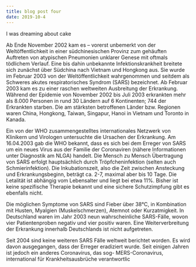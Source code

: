 ```yaml
---
title: blog post four
date: 2019-10-4
---
```


I was dreaming about cake

Ab Ende November 2002 kam es – vorerst unbemerkt von der Weltöffentlichkeit in einer südchinesischen Provinz zum gehäuften Auftreten von atypischen Pneumonien unklarer Genese mit oftmals tödlichem Verlauf. Eine bis dahin unbekannte Infektionskrankheit breitete sich zunächst über Südchina nach Vietnam und Hongkong aus. Sie wurde im Februar 2003 von der Weltöffentlichkeit wahrgenommen und seitdem als Schweres akutes respiratorisches Syndrom (SARS) bezeichnet. Ab Februar 2003 kam es zu einer raschen weltweiten Ausbreitung der Erkrankung. Während der Epidemie von November 2002 bis Juli 2003 erkrankten mehr als 8.000 Personen in rund 30 Ländern auf 6 Kontinenten; 744 der Erkrankten starben. Die am stärksten betroffenen Länder bzw. Regionen waren China, Hongkong, Taiwan, Singapur, Hanoi in Vietnam und Toronto in Kanada.

Ein von der WHO zusammengestelltes internationales Netzwerk von Klinikern und Virologen untersuchte die Ursachen der Erkrankung. Am 16.04.2003 gab die WHO bekannt, dass es sich bei dem Erreger von SARS um ein neues Virus aus der Familie der Coronaviren (nähere Informationen unter Diagnostik am NLGA) handelt.
Die Mensch zu Mensch Übertragung von SARS erfolgt hauptsächlich durch Tröpfcheninfektion (selten auch Schmierinfektion). Die Inkubationszeit, also die Zeit zwischen Ansteckung und Erkrankungsbeginn, beträgt ca. 2-7, maximal aber bis 10 Tage. Die Letalität ist abhängig vom Lebensalter und liegt bei etwa 11%. Bisher ist keine spezifische Therapie bekannt und eine sichere Schutzimpfung gibt es ebenfalls nicht.

Die möglichen Symptome von SARS sind Fieber über 38°C, in Kombination mit Husten, Myalgien (Muskelschmerzen), Atemnot oder Kurzatmigkeit.
In Deutschland waren im Jahr 2003 neun wahrscheinliche SARS-Fälle, wovon vier Patientenproben negativ und vier positiv waren. Eine Weiterverbreitung der Erkrankung innerhalb Deutschlands ist nicht aufgetreten.

Seit 2004 sind keine weiteren SARS Fälle weltweit berichtet worden. Es wird davon ausgegangen, dass der Erreger eradiziert wurde. Seit einigen Jahren ist jedoch ein anderes Coronavirus, das sog- MERS-Coronavirus, international für Krankheitsausbrüche verantwortlic